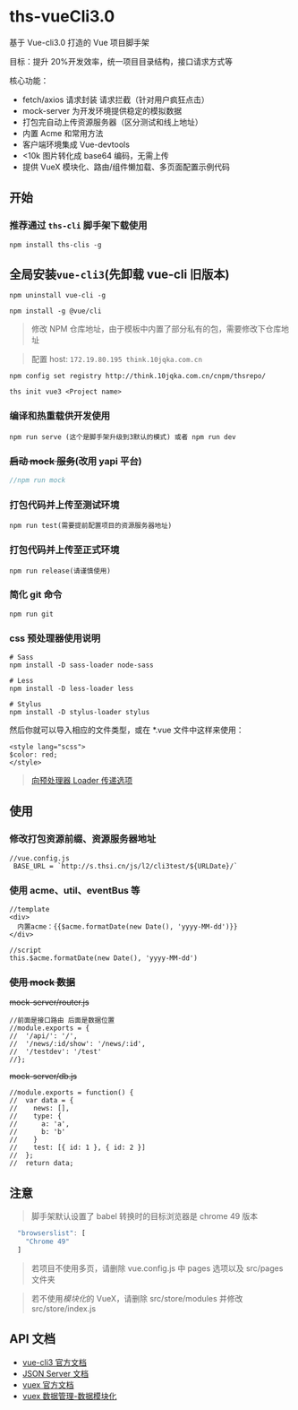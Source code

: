 # ths-vueCli3.0

基于 Vue-cli3.0 打造的 Vue 项目脚手架

目标：提升 20%开发效率，统一项目目录结构，接口请求方式等

核心功能：

- fetch/axios 请求封装 请求拦截（针对用户疯狂点击）
- mock-server 为开发环境提供稳定的模拟数据
- 打包完自动上传资源服务器（区分测试和线上地址）
- 内置 Acme 和常用方法
- 客户端环境集成 Vue-devtools
- <10k 图片转化成 base64 编码，无需上传
- 提供 VueX 模块化、路由/组件懒加载、多页面配置示例代码

## 开始

### 推荐通过 `ths-cli` 脚手架下载使用

```
npm install ths-clis -g
```

## 全局安装`vue-cli3`(先卸载 vue-cli 旧版本)

```
npm uninstall vue-cli -g
```

```
npm install -g @vue/cli
```

> 修改 NPM 仓库地址，由于模板中内置了部分私有的包，需要修改下仓库地址

> 配置 host: `172.19.80.195 think.10jqka.com.cn`

```
npm config set registry http://think.10jqka.com.cn/cnpm/thsrepo/
```

```
ths init vue3 <Project name>
```

### 编译和热重载供开发使用

```
npm run serve (这个是脚手架升级到3默认的模式) 或者 npm run dev
```

### ~~启动 mock 服务~~(改用 yapi 平台)

```javascript
//npm run mock
```

### 打包代码并上传至测试环境

```
npm run test(需要提前配置项目的资源服务器地址)
```

### 打包代码并上传至正式环境

```
npm run release(请谨慎使用)
```

### 简化 git 命令

```
npm run git
```

### css 预处理器使用说明

```javasctipt
# Sass
npm install -D sass-loader node-sass

# Less
npm install -D less-loader less

# Stylus
npm install -D stylus-loader stylus
```

然后你就可以导入相应的文件类型，或在 \*.vue 文件中这样来使用：

```vue
<style lang="scss">
$color: red;
</style>
```

> [向预处理器 Loader 传递选项](https://cli.vuejs.org/zh/guide/css.html#%E5%90%91%E9%A2%84%E5%A4%84%E7%90%86%E5%99%A8-loader-%E4%BC%A0%E9%80%92%E9%80%89%E9%A1%B9)

## 使用

### 修改打包资源前缀、资源服务器地址

```
//vue.config.js
 BASE_URL = `http://s.thsi.cn/js/l2/cli3test/${URLDate}/`
```

### 使用 acme、util、eventBus 等

```
//template
<div>
  内置acme：{{$acme.formatDate(new Date(), 'yyyy-MM-dd')}}
</div>

//script
this.$acme.formatDate(new Date(), 'yyyy-MM-dd')
```

### ~~使用 mock 数据~~

~~mock-server/router.js~~

```
//前面是接口路由 后面是数据位置
//module.exports = {
//  '/api/': '/',
//  '/news/:id/show': '/news/:id',
//  '/testdev': '/test'
//};
```

~~mock-server/db.js~~

```
//module.exports = function() {
//  var data = {
//    news: [],
//    type: {
//      a: 'a',
//      b: 'b'
//    }
//    test: [{ id: 1 }, { id: 2 }]
//  };
//  return data;
```

## 注意

> 脚手架默认设置了 babel 转换时的目标浏览器是 chrome 49 版本

```javascript
  "browserslist": [
    "Chrome 49"
  ]
```

> 若项目不使用多页，请删除 vue.config.js 中 pages 选项以及 src/pages 文件夹

> 若不使用*模块化*的 VueX，请删除 src/store/modules 并修改 src/store/index.js

## API 文档

- [vue-cli3 官方文档](https://cli.vuejs.org/zh/config/)
- [JSON Server 文档](https://github.com/typicode/json-server/blob/master/README.md)
- [vuex 官方文档](https://vuex.vuejs.org/zh/)
- [vuex 数据管理-数据模块化](https://www.cnblogs.com/hity-tt/p/7779680.html)
